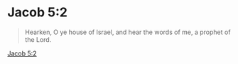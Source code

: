 # Jacob 5:2

> Hearken, O ye house of Israel, and hear the words of me, a prophet of the Lord.

[Jacob 5:2](https://www.churchofjesuschrist.org/study/scriptures/bofm/jacob/5?lang=eng&id=p2#p2)


